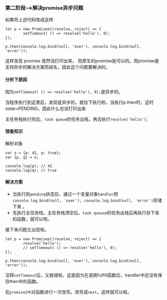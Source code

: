 ### 第二阶段-->解决promise异步问题

如果将上述代码改成这样
```
let p = new Promisee((resolve, reject) => {
		setTimeout( () => resolve('hello'), 0);
});

p.then(console.log.bind(null, 'over'), console.log.bind(null, 'error'));
```

这样发现 promise 竟然没打印出来， 而原生的promise是可以的。而promise是支持异步的解决方案而闻名，因此这个问题要解决的。

#### 分析下原因

因为`setTimeout( () => resolve('hello'), 0);`是异步的。

当程序执行到这里后，发现是异步的，就往下执行啦，当执行p.then时，这时state=PENDING，因此什么也没打印出来

主任务栈执行完后，`task queue`的任务出栈，再去执行`resolve('hello')`;

#### 预备知识

解析对象

```
var o = {p: 42, q: true};
var {p, q} = o;

console.log(p); // 42
console.log(q); // true

```

#### 解决方案

+ 当执行到`pending`状态后，通过一个变量对象`handler`把`console.log.bind(null, 'over'), console.log.bind(null, 'error')`存储下来 。
+ 先执行主任务栈，主任务栈清空后，`task queune`的任务出栈后再执行存下来的函数，就可以啦。

接下来问题又出现啦。

```
let p = new Promisee((resolve, reject) => {
		resolve('hello');
		// setTimeout( () => resolve('hello'), 0);
});

p.then(console.log.bind(null, 'over'), console.log.bind(null, 'error'));
```

注释`setTimeout`后，又报错啦，这是因为在调用fulfill函数后，handler中还没有保存then中的函数。

在`promise2中`对函数进行一次改写。改写成`next`，这样就可以啦。